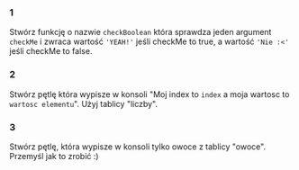 ### 1
Stwórz funkcję o nazwie `checkBoolean` która sprawdza jeden argument `checkMe` i zwraca wartość `'YEAH!'` jeśli checkMe to true, a wartość `'Nie :<'` jeśli checkMe to false.

### 2 
Stwórz pętlę która wypisze w konsoli "Moj index to `index` a moja wartosc to `wartosc elementu`". Użyj tablicy "liczby".

### 3 
Stwórz pętlę, która wypisze w konsoli tylko owoce z tablicy "owoce". Przemyśl jak to zrobić :)

